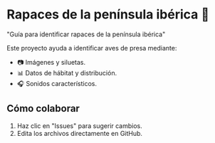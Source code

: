 # Rapaces de la península ibérica 🦅

"Guía para identificar rapaces de la península ibérica"

Este proyecto ayuda a identificar aves de presa mediante:

- 📷 Imágenes y siluetas.
- 📊 Datos de hábitat y distribución.
- 🎧 Sonidos característicos.

## Cómo colaborar
1. Haz clic en "Issues" para sugerir cambios.
2. Edita los archivos directamente en GitHub.

